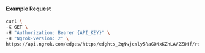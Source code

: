 <!-- Code generated for API Clients. DO NOT EDIT. -->

#### Example Request

```bash
curl \
-X GET \
-H "Authorization: Bearer {API_KEY}" \
-H "Ngrok-Version: 2" \
https://api.ngrok.com/edges/https/edghts_2qNwjcnly5RaGONxKZhLAV2ZOHf/routes/edghtsrt_2qNwjbZSQ0DAMDMFiwgA9aru580/saml
```
